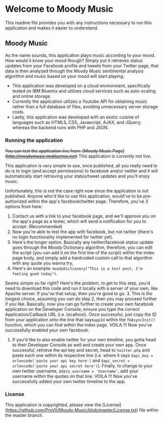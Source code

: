 # Welcome to Moody Music
This readme file provides you with any instructions necessary to run this application and makes it easier to understand.

## Moody Music
As the name sounds, this application plays music according to your mood. How would it know your mood though? Simply put it retrieves status updates from your Facebook profile and tweets from your Twitter page, that data is then analyzed through the Moody Music sentimental analysis algorithm and music based on your mood will start playing.
* This application was developed on a cloud environment, specifically tested on IBM Bluemix and utilizes cloud services such as auto-scaling and online storage.
* Currently the application utilizes a Youtube API for obtaining music rather than a full database of files, avoiding unnecessary server storage costs.
* Lastly, this application was developed with an exotic cuisine of languages such as HTML5, CSS, Javascript, AJAX, and JQuery; whereas the backend runs with PHP and JSON.

### Running the application
~~You can test the application live from: [Moody Music Page] (http://moodymusic.mybluemix.net)~~ This application is currently not live.

This application is very simple to use, once published, all you really need to do is to login (and accept permissions) to facebook and/or twitter and it will automatically start retrieving your status/tweet updates and you'll enjoy music.

Unfortunately, this is not the case right now since the application is not published. Anyone who'd like to use this application, would've to be pre-authorized within the app's facebook/twitter page. Therefore, you've 3 options from here:
  1. Contact us with a link to your facebook page, and we'll approve you on the app's page as a tester, which will send a notification for you to accept. (Recommended)
   1. Now you're able to test the app with facebook, but not twitter (there's no login functionality implemented for twitter yet).
  2. Here's the longer option. Basically any twitter/facebook status update goes through the Moody Dictionary algorithm, therefore, you can edit the script (you can add it on the first line of the script) within the index page body, and simply add a hardcoded custom call to that algorithm with any quote you wanna try, 
   1. Here's an example: `moodyDictionary("This is a test post, I'm feeling good today")`.
  
  Seems simple so far right? Here's the problem, to get to this step, you'd need to download this code and run it locally with a server of your own, like Apache server. If you've that setup, then you're good to go.
  3. This is the longest choice, assuming you can do step 2, then you may proceed further if you like. Basically, now you can go further to create your own facebook application on the Developer Console, ensure you type the correct Application/Callback URL (i.e. localhost). Once successful, just copy the ID from your application onto the line that says`appId` within the `fbAsyncInit()` function, which you can find within the index page. VOILA !!! Now you've successfully enabled your own facebook.
   1. If you'd like to also enable twitter for your own timeline, you gotta head to their Developer Console as well and create your own app. Once successful, retrieve the api key and secret, head to `twitter.php` and paste each one within its respective line (i.e. where it says `$api_key = urlencode('paste your api key here')` and `$api_secret = urlencode('paste your api secret here')`). Finally, to change to your own twitter username, `$data_username = 'Username'`, add your username  within the quotes on that line. VOILA !!! Now you've successfully added your own twitter timeline to the app.

### License
This application is copyrighted, please view the [License] (https://github.com/ProVII/Moody-Music/blob/master/License.txt) file within the master branch.
